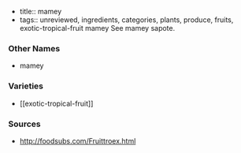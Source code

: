 - title:: mamey
- tags:: unreviewed, ingredients, categories, plants, produce, fruits, exotic-tropical-fruit
mamey See mamey sapote.

### Other Names

* mamey

### Varieties

* [[exotic-tropical-fruit]]

### Sources
* http://foodsubs.com/Fruittroex.html
